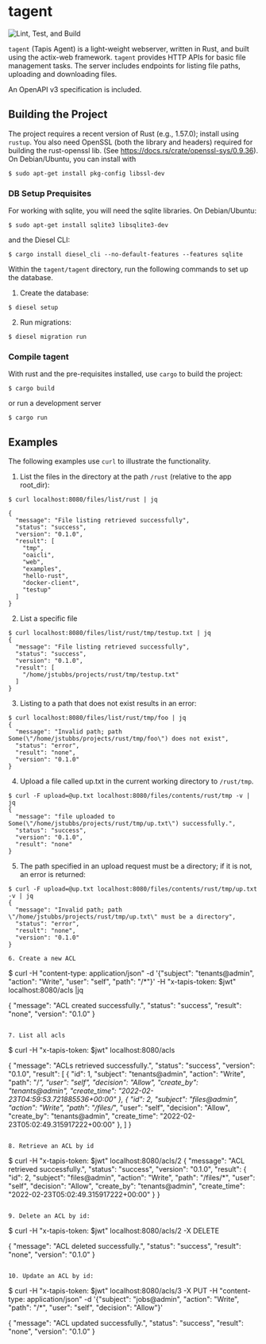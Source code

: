 # tagent

![Lint, Test, and Build](../../actions/workflows/rust.yml/badge.svg)

`tagent` (Tapis Agent) is a light-weight webserver, written in Rust, and built using the actix-web framework.
`tagent` provides HTTP APIs for basic file management tasks. The server includes endpoints for listing file paths,
uploading and downloading files.

An OpenAPI v3 specification is included.

## Building the Project
The project requires a recent version of Rust (e.g., 1.57.0); install using `rustup`. 
You also need OpenSSL (both the library and headers) required for building the rust-openssl
lib. (See https://docs.rs/crate/openssl-sys/0.9.36). On Debian/Ubuntu, you can install with

```
$ sudo apt-get install pkg-config libssl-dev
```

### DB Setup Prequisites 

For working with sqlite, you will need the sqlite libraries. On Debian/Ubuntu: 

```
$ sudo apt-get install sqlite3 libsqlite3-dev
```

and the Diesel CLI:

```
$ cargo install diesel_cli --no-default-features --features sqlite
```

Within the `tagent/tagent` directory, run the following commands to set up the database. 

1) Create the database:

```
$ diesel setup
```

2) Run migrations:

```
$ diesel migration run
```

### Compile tagent

With rust and the pre-requisites installed, use `cargo` to build the project:

```
$ cargo build
```

or run a development server

```
$ cargo run
```

## Examples

The following examples use `curl` to illustrate the functionality.


1. List the files in the directory at the path `/rust` (relative to the app root_dir):

```
$ curl localhost:8080/files/list/rust | jq

{
  "message": "File listing retrieved successfully",
  "status": "success",
  "version": "0.1.0",
  "result": [
    "tmp",
    "oaicli",
    "web",
    "examples",
    "hello-rust",
    "docker-client",
    "testup"
  ]
}
```

2. List a specific file

```
$ curl localhost:8080/files/list/rust/tmp/testup.txt | jq
{
  "message": "File listing retrieved successfully",
  "status": "success",
  "version": "0.1.0",
  "result": [
    "/home/jstubbs/projects/rust/tmp/testup.txt"
  ]
}
```

3. Listing to a path that does not exist results in an error:

```
$ curl localhost:8080/files/list/rust/tmp/foo | jq
{
  "message": "Invalid path; path Some(\"/home/jstubbs/projects/rust/tmp/foo\") does not exist",
  "status": "error",
  "result": "none",
  "version": "0.1.0"
}
```

4. Upload a file called up.txt in the current working directory to `/rust/tmp`.

```
$ curl -F upload=@up.txt localhost:8080/files/contents/rust/tmp -v | jq
{
  "message": "file uploaded to Some(\"/home/jstubbs/projects/rust/tmp/up.txt\") successfully.",
  "status": "success",
  "version": "0.1.0",
  "result": "none"
}
```

5. The path specified in an upload request must be a directory; if it is not, an error is returned:

```
$ curl -F upload=@up.txt localhost:8080/files/contents/rust/tmp/up.txt -v | jq
{
  "message": "Invalid path; path \"/home/jstubbs/projects/rust/tmp/up.txt\" must be a directory",
  "status": "error",
  "result": "none",
  "version": "0.1.0"
}

6. Create a new ACL 

```
$ curl -H "content-type: application/json" -d '{"subject": "tenants@admin", "action": "Write", "user": "self", "path": "/*"}'  -H "x-tapis-token: $jwt" localhost:8080/acls |jq

{
  "message": "ACL created successfully.",
  "status": "success",
  "result": "none",
  "version": "0.1.0"
}
```

7. List all acls

```
$ curl  -H "x-tapis-token: $jwt" localhost:8080/acls

{
  "message": "ACLs retrieved successfully.",
  "status": "success",
  "version": "0.1.0",
  "result": [
    {
      "id": 1,
      "subject": "tenants@admin",
      "action": "Write",
      "path": "/*",
      "user": "self",
      "decision": "Allow",
      "create_by": "tenants@admin",
      "create_time": "2022-02-23T04:59:53.721885536+00:00"
    },
    {
      "id": 2,
      "subject": "files@admin",
      "action": "Write",
      "path": "/files/*",
      "user": "self",
      "decision": "Allow",
      "create_by": "tenants@admin",
      "create_time": "2022-02-23T05:02:49.315917222+00:00"
    },
  ]
}
```

8. Retrieve an ACL by id

```
$ curl  -H "x-tapis-token: $jwt" localhost:8080/acls/2
{
  "message": "ACL retrieved successfully.",
  "status": "success",
  "version": "0.1.0",
  "result": {
    "id": 2,
    "subject": "files@admin",
    "action": "Write",
    "path": "/files/*",
    "user": "self",
    "decision": "Allow",
    "create_by": "tenants@admin",
    "create_time": "2022-02-23T05:02:49.315917222+00:00"
  }
}
```

9. Delete an ACL by id:

```
$ curl  -H "x-tapis-token: $jwt" localhost:8080/acls/2 -X DELETE

{
  "message": "ACL deleted successfully.",
  "status": "success",
  "result": "none",
  "version": "0.1.0"
}
```

10. Update an ACL by id:

```
$ curl -H "x-tapis-token: $jwt" localhost:8080/acls/3 -X PUT -H "content-type: application/json" -d '{"subject": "jobs@admin", "action": "Write", "path": "/*", "user": "self", "decision": "Allow"}'

{
  "message": "ACL updated successfully.",
  "status": "success",
  "result": "none",
  "version": "0.1.0"
}
```

